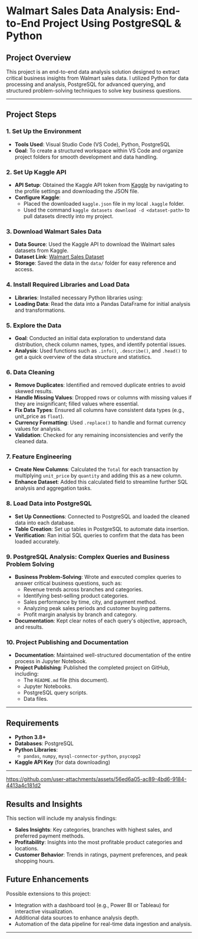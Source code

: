 # Walmart Sales Data Analysis: End-to-End Project Using PostgreSQL & Python

## Project Overview









This project is an end-to-end data analysis solution designed to extract critical business insights from Walmart sales data. I utilized Python for data processing and analysis, PostgreSQL for advanced querying, and structured problem-solving techniques to solve key business questions. 

---

## Project Steps

### 1. Set Up the Environment
   - **Tools Used**: Visual Studio Code (VS Code), Python, PostgreSQL
   - **Goal**: To create a structured workspace within VS Code and organize project folders for smooth development and data handling.

### 2. Set Up Kaggle API
   - **API Setup**: Obtained the Kaggle API token from [Kaggle](https://www.kaggle.com/) by navigating to the profile settings and downloading the JSON file.
   - **Configure Kaggle**: 
      - Placed the downloaded `kaggle.json` file in my local `.kaggle` folder.
      - Used the command `kaggle datasets download -d <dataset-path>` to pull datasets directly into my project.

### 3. Download Walmart Sales Data
   - **Data Source**: Used the Kaggle API to download the Walmart sales datasets from Kaggle.
   - **Dataset Link**: [Walmart Sales Dataset](https://www.kaggle.com/najir0123/walmart-10k-sales-datasets)
   - **Storage**: Saved the data in the `data/` folder for easy reference and access.

### 4. Install Required Libraries and Load Data
   - **Libraries**: Installed necessary Python libraries using:
   - **Loading Data**: Read the data into a Pandas DataFrame for initial analysis and transformations.

### 5. Explore the Data
   - **Goal**: Conducted an initial data exploration to understand data distribution, check column names, types, and identify potential issues.
   - **Analysis**: Used functions such as `.info()`, `.describe()`, and `.head()` to get a quick overview of the data structure and statistics.

### 6. Data Cleaning
   - **Remove Duplicates**: Identified and removed duplicate entries to avoid skewed results.
   - **Handle Missing Values**: Dropped rows or columns with missing values if they are insignificant; filled values where essential.
   - **Fix Data Types**: Ensured all columns have consistent data types (e.g., unit_price as `float`).
   - **Currency Formatting**: Used `.replace()` to handle and format currency values for analysis.
   - **Validation**: Checked for any remaining inconsistencies and verify the cleaned data.

### 7. Feature Engineering
   - **Create New Columns**: Calculated the `Total` for each transaction by multiplying `unit_price` by `quantity` and adding this as a new column.
   - **Enhance Dataset**: Added this calculated field to streamline further SQL analysis and aggregation tasks.

### 8. Load Data into PostgreSQL
   - **Set Up Connections**: Connected to PostgreSQL and loaded the cleaned data into each database.
   - **Table Creation**: Set up tables in PostgreSQL to automate data insertion.
   - **Verification**: Ran initial SQL queries to confirm that the data has been loaded accurately.

### 9. PostgreSQL Analysis: Complex Queries and Business Problem Solving
   - **Business Problem-Solving**: Wrote and executed complex queries to answer critical business questions, such as:
     - Revenue trends across branches and categories.
     - Identifying best-selling product categories.
     - Sales performance by time, city, and payment method.
     - Analyzing peak sales periods and customer buying patterns.
     - Profit margin analysis by branch and category.
   - **Documentation**: Kept clear notes of each query's objective, approach, and results.

### 10. Project Publishing and Documentation
   - **Documentation**: Maintained well-structured documentation of the entire process in Jupyter Notebook.
   - **Project Publishing**: Published the completed project on GitHub, including:
     - The `README.md` file (this document).
     - Jupyter Notebooks.
     - PostgreSQL query scripts.
     - Data files. 

---

## Requirements

- **Python 3.8+**
- **Databases**: PostgreSQL
- **Python Libraries**:
  - `pandas`, `numpy`, `mysql-connector-python`, `psycopg2`
- **Kaggle API Key** (for data downloading)


---  



https://github.com/user-attachments/assets/56ed6a05-ac89-4bd6-9184-4413a4c181d2



## Results and Insights

This section will include my analysis findings:
- **Sales Insights**: Key categories, branches with highest sales, and preferred payment methods.
- **Profitability**: Insights into the most profitable product categories and locations.
- **Customer Behavior**: Trends in ratings, payment preferences, and peak shopping hours.

## Future Enhancements

Possible extensions to this project:
- Integration with a dashboard tool (e.g., Power BI or Tableau) for interactive visualization.
- Additional data sources to enhance analysis depth.
- Automation of the data pipeline for real-time data ingestion and analysis.

---


